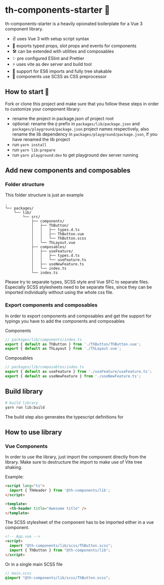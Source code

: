 # th-components-starter 🧱

th-components-starter is a heavily opionated boilerplate for a Vue 3 component library.

* ✌️ uses Vue 3 with setup script syntax
* 💪 exports typed props, slot props and events for components
* 🛠 can be extended with utilities and composables
* ✨ pre configured ESlint and Prettier
* ⚡️ uses vite as dev server and build tool
* 🧩 support for ES6 imports and fully tree shakable
* 🎨 components use SCSS as CSS preprocessor

## How to start 🚀

Fork or clone this project and make sure that you follow these steps in order to customize your component library: 

*  rename the project in package.json of project root
* optional: rename the `@` prefix in `packages/lib/package.json` and `packages/playground/package.json` project names respectively, also rename the lib dependency in `packages/playground/package.json`, if you have renamed the lib project
* run `yarn install`
* run `yarn lib:prepare` 
* run `yarn playground:dev` to get playground dev server running

## Add new components and composables

### Folder structure
This folder structure is just an example

```
.
└── packages/
    └── lib/
        └── src/
            ├── components/
            │   ├── ThButton/
            │   │   ├── types.d.ts
            │   │   ├── ThButton.vue
            │   │   └── ThButton.scss
            │   └── ThLayout.vue
            ├── composables/
            │   ├── useFeature/
            │   │   ├── types.d.ts
            │   │   └── useFeature.ts
            │   ├── useNewFeature.ts
            │   └── index.ts
            └── index.ts
```

Please try to separate types, SCSS style and Vue SFC to separate files. Especially SCSS stylesheets need to be separate files, since they can be imported individually without using the whole css file.

### Export components and composables
In order to export components and composables and get the support for typings you have to add the components and composables 

Components

``` typescript
// packages/lib/components/index.ts
export { default as ThButton } from './ThButton/ThButton.vue';
export { default as ThLayout } from './ThLayout.vue';
```

Composables
```typescript
// packages/lib/composables/index.ts
export { default as useFeature } from './useFeature/useFeature.ts';
export { default as useNewFeature } from './useNewFeature.ts';
```

## Build library
``` bash
# build library
yarn run lib:build
```

The build step also generates the typescript definitions for 

## How to use library

### Vue Components
In order to use the library, just import the component directly from the library.
Make sure to destructure the import to make use of Vite tree shaking.

Example:
``` html
<script lang="ts">
  import { ThHeader } from '@th-components/lib';
</script>

<template>
  <th-header title="Awesome title" />
</template>
```
The SCSS stylesheet of the component has to be imported either in a vue component.

``` html
<!-- App.vue -->
<script>
  import "@th-components/lib/scss/ThButton.scss";
  import { ThButton } from "@th-components/lib";
</script>
```

Or in a single main SCSS file
``` scss
// main.scss
@import "@th-components/lib/scss/ThButton.scss";
```
